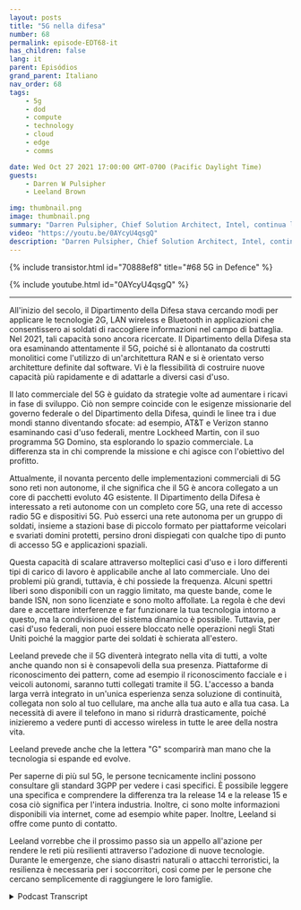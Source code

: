 ```yaml
---
layout: posts
title: "5G nella difesa"
number: 68
permalink: episode-EDT68-it
has_children: false
lang: it
parent: Episódios
grand_parent: Italiano
nav_order: 68
tags:
    - 5g
    - dod
    - compute
    - technology
    - cloud
    - edge
    - comms

date: Wed Oct 27 2021 17:00:00 GMT-0700 (Pacific Daylight Time)
guests:
    - Darren W Pulsipher
    - Leeland Brown

img: thumbnail.png
image: thumbnail.png
summary: "Darren Pulsipher, Chief Solution Architect, Intel, continua la sua discussione con Leeland Brown, Direttore Tecnico di 5G, Intel Federal, riguardo al passato, presente e futuro del 5G, con un'enfasi sul suo utilizzo con il Dipartimento della Difesa. Parte 2 di 2."
video: "https://youtu.be/0AYcyU4qsgQ"
description: "Darren Pulsipher, Chief Solution Architect, Intel, continua la sua discussione con Leeland Brown, Direttore Tecnico di 5G, Intel Federal, riguardo al passato, presente e futuro del 5G, con un'enfasi sul suo utilizzo con il Dipartimento della Difesa. Parte 2 di 2."
---
```


<div>
{% include transistor.html id="70888ef8" title="#68 5G in Defence" %}

{% include youtube.html id="0AYcyU4qsgQ" %}
</div>

---

All'inizio del secolo, il Dipartimento della Difesa stava cercando modi per applicare le tecnologie 2G, LAN wireless e Bluetooth in applicazioni che consentissero ai soldati di raccogliere informazioni nel campo di battaglia. Nel 2021, tali capacità sono ancora ricercate. Il Dipartimento della Difesa sta ora esaminando attentamente il 5G, poiché si è allontanato da costrutti monolitici come l'utilizzo di un'architettura RAN e si è orientato verso architetture definite dal software. Vi è la flessibilità di costruire nuove capacità più rapidamente e di adattarle a diversi casi d'uso.

Il lato commerciale del 5G è guidato da strategie volte ad aumentare i ricavi in fase di sviluppo. Ciò non sempre coincide con le esigenze missionarie del governo federale o del Dipartimento della Difesa, quindi le linee tra i due mondi stanno diventando sfocate: ad esempio, AT&T e Verizon stanno esaminando casi d'uso federali, mentre Lockheed Martin, con il suo programma 5G Domino, sta esplorando lo spazio commerciale. La differenza sta in chi comprende la missione e chi agisce con l'obiettivo del profitto.

Attualmente, il novanta percento delle implementazioni commerciali di 5G sono reti non autonome, il che significa che il 5G è ancora collegato a un core di pacchetti evoluto 4G esistente. Il Dipartimento della Difesa è interessato a reti autonome con un completo core 5G, una rete di accesso radio 5G e dispositivi 5G. Può esserci una rete autonoma per un gruppo di soldati, insieme a stazioni base di piccolo formato per piattaforme veicolari e svariati domini protetti, persino droni dispiegati con qualche tipo di punto di accesso 5G e applicazioni spaziali.

Questa capacità di scalare attraverso molteplici casi d'uso e i loro differenti tipi di carico di lavoro è applicabile anche al lato commerciale. Uno dei problemi più grandi, tuttavia, è chi possiede la frequenza. Alcuni spettri liberi sono disponibili con un raggio limitato, ma queste bande, come le bande ISN, non sono licenziate e sono molto affollate. La regola è che devi dare e accettare interferenze e far funzionare la tua tecnologia intorno a questo, ma la condivisione del sistema dinamico è possibile. Tuttavia, per casi d'uso federali, non puoi essere bloccato nelle operazioni negli Stati Uniti poiché la maggior parte dei soldati è schierata all'estero.

Leeland prevede che il 5G diventerà integrato nella vita di tutti, a volte anche quando non si è consapevoli della sua presenza. Piattaforme di riconoscimento dei pattern, come ad esempio il riconoscimento facciale e i veicoli autonomi, saranno tutti collegati tramite il 5G. L'accesso a banda larga verrà integrato in un'unica esperienza senza soluzione di continuità, collegata non solo al tuo cellulare, ma anche alla tua auto e alla tua casa. La necessità di avere il telefono in mano si ridurrà drasticamente, poiché inizieremo a vedere punti di accesso wireless in tutte le aree della nostra vita.

Leeland prevede anche che la lettera "G" scomparirà man mano che la tecnologia si espande ed evolve.

Per saperne di più sul 5G, le persone tecnicamente inclini possono consultare gli standard 3GPP per vedere i casi specifici. È possibile leggere una specifica e comprendere la differenza tra la release 14 e la release 15 e cosa ciò significa per l'intera industria. Inoltre, ci sono molte informazioni disponibili via internet, come ad esempio white paper. Inoltre, Leeland si offre come punto di contatto.

Leeland vorrebbe che il prossimo passo sia un appello all'azione per rendere le reti più resilienti attraverso l'adozione di nuove tecnologie. Durante le emergenze, che siano disastri naturali o attacchi terroristici, la resilienza è necessaria per i soccorritori, così come per le persone che cercano semplicemente di raggiungere le loro famiglie.



<details>
<summary> Podcast Transcript </summary>

<p></p>

</details>
